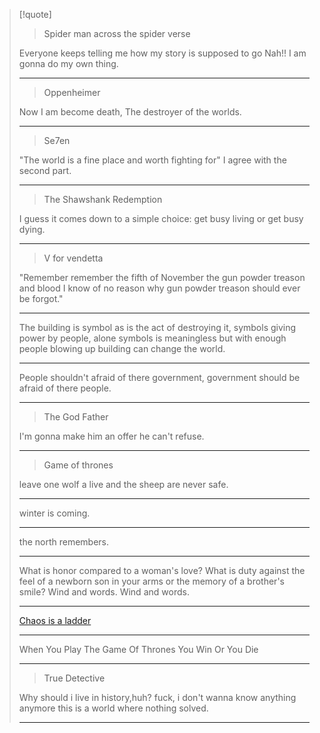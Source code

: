 >[!quote]
>> Spider man across the spider verse
>
> Everyone keeps telling me how my story is supposed to go
> Nah!! I am gonna do my own thing.
> 
> ---
>>Oppenheimer
>
> Now I am become death, The destroyer of the worlds.
>
> ---
>
>>Se7en
>
> "The world is a fine place and worth fighting for"
>  I agree with the second part.
> 
> ---
>>The Shawshank Redemption
>
>I guess it comes down to a simple choice: get busy living or get busy dying.
>
> ---
>>V for vendetta
>
>"Remember remember the fifth of November the gun powder treason and blood
> I know of no reason why gun powder treason should ever be forgot."
>
> ---
>The building is symbol as is the act of destroying it,
>symbols giving power by people,
>alone symbols is meaningless but with enough people
>blowing up building can change the world.
>
> ---
>People shouldn't afraid of there government,
>government should be afraid of there people.
>
> ---
>>The God Father
>
>I'm gonna make him an offer he can't refuse.
>
> ---
>>Game of thrones
> 
> leave one wolf a live and the sheep are never safe.
> 
> ---
>  
> winter is coming. 
> 
> ---
> 
> the north remembers.
>
> ---
> 
> What is honor compared to a woman's love? What is duty against the feel of a
> newborn son in your arms or the memory of a brother's smile? Wind and words.
> Wind and words.
>
> ---
>
> [Chaos is a ladder](https://www.youtube.com/watch?v=KH7sIOBJqLA)
>
> ---
>
> When You Play The Game Of Thrones You Win Or You Die
>
> ---
>
>> True Detective
>
> Why should i live in history,huh?
> fuck, i don't wanna know anything anymore
> this is a world where nothing solved.
> 
> ---

